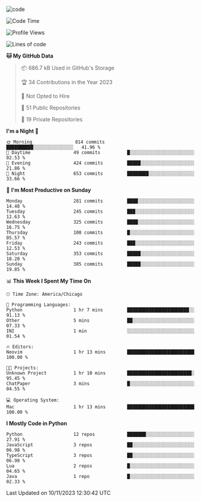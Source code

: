 
<!--
**liuyaanng/liuyaanng** is a ✨ _special_ ✨ repository because its `README.md` (this file) appears on your GitHub profile.

Here are some ideas to get you started:

- 🔭 I’m currently working on ...
- 🌱 I’m currently learning ...
- 👯 I’m looking to collaborate on ...
- 🤔 I’m looking for help with ...
- 💬 Ask me about ...
- 📫 How to reach me: ...
- 😄 Pronouns: ...
- ⚡ Fun fact: ...
-->


![code](https://cdn.jsdelivr.net/gh/liuyaanng/liuyaanng@1.0/code.gif) 

<!--START_SECTION:waka-->
![Code Time](http://img.shields.io/badge/Code%20Time-264%20hrs%2026%20mins-blue)

![Profile Views](http://img.shields.io/badge/Profile%20Views-0-blue)

![Lines of code](https://img.shields.io/badge/From%20Hello%20World%20I%27ve%20Written-14.4%20million%20lines%20of%20code-blue)

**🐱 My GitHub Data** 

> 📦 686.7 kB Used in GitHub's Storage 
 > 
> 🏆 34 Contributions in the Year 2023
 > 
> 🚫 Not Opted to Hire
 > 
> 📜 51 Public Repositories 
 > 
> 🔑 19 Private Repositories 
 > 
**I'm a Night 🦉** 

```text
🌞 Morning                814 commits         ██████████░░░░░░░░░░░░░░░   41.96 % 
🌆 Daytime                49 commits          █░░░░░░░░░░░░░░░░░░░░░░░░   02.53 % 
🌃 Evening                424 commits         █████░░░░░░░░░░░░░░░░░░░░   21.86 % 
🌙 Night                  653 commits         ████████░░░░░░░░░░░░░░░░░   33.66 % 
```
📅 **I'm Most Productive on Sunday** 

```text
Monday                   281 commits         ████░░░░░░░░░░░░░░░░░░░░░   14.48 % 
Tuesday                  245 commits         ███░░░░░░░░░░░░░░░░░░░░░░   12.63 % 
Wednesday                325 commits         ████░░░░░░░░░░░░░░░░░░░░░   16.75 % 
Thursday                 108 commits         █░░░░░░░░░░░░░░░░░░░░░░░░   05.57 % 
Friday                   243 commits         ███░░░░░░░░░░░░░░░░░░░░░░   12.53 % 
Saturday                 353 commits         █████░░░░░░░░░░░░░░░░░░░░   18.20 % 
Sunday                   385 commits         █████░░░░░░░░░░░░░░░░░░░░   19.85 % 
```


📊 **This Week I Spent My Time On** 

```text
🕑︎ Time Zone: America/Chicago

💬 Programming Languages: 
Python                   1 hr 7 mins         ███████████████████████░░   91.13 % 
Other                    5 mins              ██░░░░░░░░░░░░░░░░░░░░░░░   07.33 % 
INI                      1 min               ░░░░░░░░░░░░░░░░░░░░░░░░░   01.54 % 

🔥 Editors: 
Neovim                   1 hr 13 mins        █████████████████████████   100.00 % 

🐱‍💻 Projects: 
Unknown Project          1 hr 10 mins        ████████████████████████░   95.45 % 
ChatPaper                3 mins              █░░░░░░░░░░░░░░░░░░░░░░░░   04.55 % 

💻 Operating System: 
Mac                      1 hr 13 mins        █████████████████████████   100.00 % 
```

**I Mostly Code in Python** 

```text
Python                   12 repos            ███████░░░░░░░░░░░░░░░░░░   27.91 % 
JavaScript               3 repos             ██░░░░░░░░░░░░░░░░░░░░░░░   06.98 % 
TypeScript               3 repos             ██░░░░░░░░░░░░░░░░░░░░░░░   06.98 % 
Lua                      2 repos             █░░░░░░░░░░░░░░░░░░░░░░░░   04.65 % 
Java                     1 repo              █░░░░░░░░░░░░░░░░░░░░░░░░   02.33 % 
```




 Last Updated on 10/11/2023 12:30:42 UTC
<!--END_SECTION:waka-->
